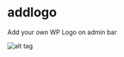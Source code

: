 # addlogo
Add your own WP Logo on admin bar

![alt tag](http://www.kevinpichette.com/wp-content/uploads/2016/03/Screen-Shot-2016-03-24-at-8.20.52-PM.png)
